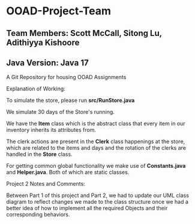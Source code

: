 # OOAD-Project-Team
## Team Members: Scott McCall, Sitong Lu, Adithiyya Kishoore
## Java Version: Java 17
A Git Repository for housing OOAD Assignments

Explanation of Working:

To simulate the store, please run **src/RunStore.java**

We simulate 30 days of the Store's running.

We have the **Item** class which is the abstract class that every item in our inventory
inherits its attributes from.

The clerk actions are present in the **Clerk** class happenings at the store, which are related to the
items and days and the rotation of the clerks are handled in the **Store** class.

For getting common global functionality we make use of **Constants.java** and **Helper.java**.
Both of which are static classes.

Project 2 Notes and Comments:

Between Part 1 of this project and Part 2, we had to update our UML class diagram
to reflect changes we made to the class structure once we had a better
idea of how to implement all the required Objects and their corresponding behaviors.
 
